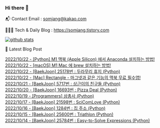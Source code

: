 ### Hi there 👋

📬  Contact Email : somjang@kakao.com

👨🏻‍💻  Tech & Daily Blog : https://somjang.tistory.com

[![github stats](https://github-readme-stats.vercel.app/api?username=SOMJANG&show_icons=true&hide_border=False)](https://somjang.tistory.com)

🤩 Latest Blog Post

[2022/10/22 - [Python] M1 맥북 (Apple Silicon) 에서 Anaconda 설치하는 방법!](https://somjang.tistory.com/entry/Python-M1-%EB%A7%A5%EB%B6%81-Apple-Silicon-%EC%97%90%EC%84%9C-Anaconda-%EC%84%A4%EC%B9%98%ED%95%98%EB%8A%94-%EB%B0%A9%EB%B2%95) <br>
[2022/10/22 - [macOS] M1 Mac 에 brew 설치하는 방법!](https://somjang.tistory.com/entry/macOS-M1-Mac-%EC%97%90-brew-%EC%84%A4%EC%B9%98%ED%95%98%EB%8A%94-%EB%B0%A9%EB%B2%95) <br>
[2022/10/22 - [BaekJoon] 25178번 : 두라무리 휴지 (Python)](https://somjang.tistory.com/entry/BaekJoon-25178%EB%B2%88-%EB%91%90%EB%9D%BC%EB%AC%B4%EB%A6%AC-%ED%9C%B4%EC%A7%80-Python) <br>
[2022/10/22 - [Mac] Rectangle - 마그넷과 같은 기능의 맥북 무료 필수앱!](https://somjang.tistory.com/entry/Mac-Rectangle-%EB%A7%88%EA%B7%B8%EB%84%B7%EA%B3%BC-%EA%B0%99%EC%9D%80-%EA%B8%B0%EB%8A%A5%EC%9D%98-%EB%A7%A5%EB%B6%81-%EB%AC%B4%EB%A3%8C-%ED%95%84%EC%88%98%EC%95%B1) <br>
[2022/10/21 - [BaekJoon] 5717번 : 상근이의 친구들 (Python)](https://somjang.tistory.com/entry/BaekJoon-5717%EB%B2%88-%EC%83%81%EA%B7%BC%EC%9D%B4%EC%9D%98-%EC%B9%9C%EA%B5%AC%EB%93%A4-Python) <br>
[2022/10/20 - [BaekJoon] 16693번 : Pizza Deal (Python)](https://somjang.tistory.com/entry/BaekJoon-16693%EB%B2%88-Pizza-Deal-Python) <br>
[2022/10/19 - [Programmers] 삼총사 (Python)](https://somjang.tistory.com/entry/Programmers-%EC%82%BC%EC%B4%9D%EC%82%AC-Python) <br>
[2022/10/17 - [BaekJoon] 21598번 : SciComLove (Python)](https://somjang.tistory.com/entry/BaekJoon-21598%EB%B2%88-SciComLove-Python) <br>
[2022/10/16 - [BaekJoon] 1284번 : 집 주소 (Python)](https://somjang.tistory.com/entry/BaekJoon-1284%EB%B2%88-%EC%A7%91-%EC%A3%BC%EC%86%8C-Python) <br>
[2022/10/15 - [BaekJoon] 25600번 : Triathlon (Python)](https://somjang.tistory.com/entry/BaekJoon-25600%EB%B2%88-Triathlon-Python) <br>
[2022/10/14 - [BaekJoon] 25784번 : Easy-to-Solve Expressions (Python)](https://somjang.tistory.com/entry/BaekJoon-25784%EB%B2%88-Easy-to-Solve-Expressions-Python) <br>
